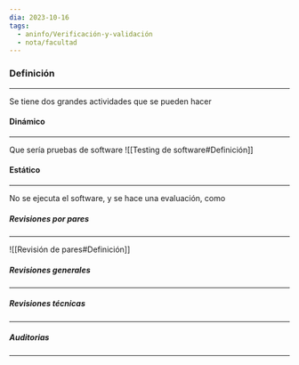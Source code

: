 ```yaml
---
dia: 2023-10-16
tags:
  - aninfo/Verificación-y-validación
  - nota/facultad
---
```

### Definición
---
Se tiene dos grandes actividades que se pueden hacer 

#### Dinámico
---
Que sería pruebas de software
![[Testing de software#Definición]]

#### Estático
---
No se ejecuta el software, y se hace una evaluación, como

##### Revisiones por pares
---
![[Revisión de pares#Definición]]

##### Revisiones generales
---

##### Revisiones técnicas
---

##### Auditorias
---

